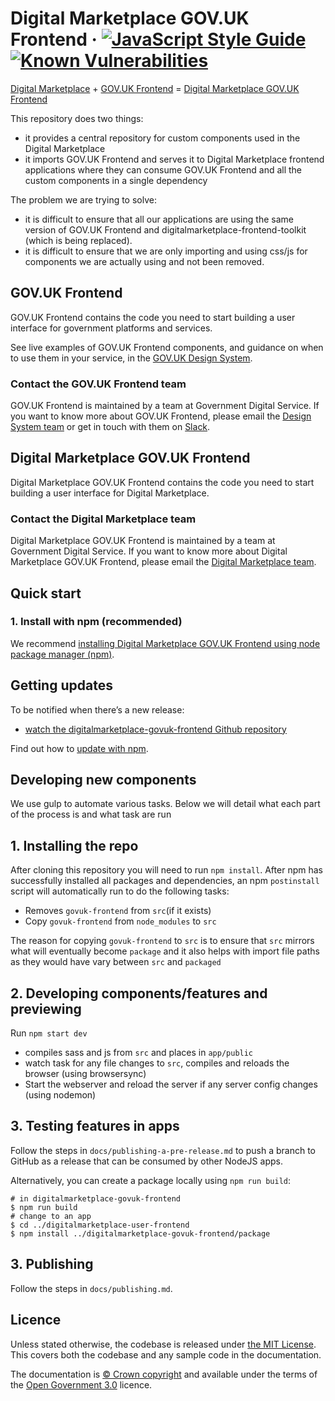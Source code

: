 Digital Marketplace GOV.UK Frontend ·
[![JavaScript Style Guide](https://img.shields.io/badge/code_style-standard-brightgreen.svg)](https://standardjs.com)
[![Known Vulnerabilities](https://snyk.io/test/github/alphagov/digitalmarketplace-govuk-frontend/badge.svg?targetFile=package.json)](https://snyk.io/test/github/alphagov/digitalmarketplace-govuk-frontend?targetFile=package.json)
=====================

[Digital Marketplace] + [GOV.UK Frontend] = [Digital Marketplace GOV.UK Frontend]

This repository does two things:

- it provides a central repository for custom components used in the Digital Marketplace
- it imports GOV.UK Frontend and serves it to Digital Marketplace frontend applications
  where they can consume GOV.UK Frontend and all the custom components in a single dependency

The problem we are trying to solve:

- it is difficult to ensure that all our applications are using the same version of GOV.UK Frontend and digitalmarketplace-frontend-toolkit (which is being replaced).
- it is difficult to ensure that we are only importing and using css/js for components we are actually using and not been removed.

## GOV.UK Frontend

GOV.UK Frontend contains the code you need to start building a user interface
for government platforms and services.

See live examples of GOV.UK Frontend components, and guidance on when to use
them in your service, in the [GOV.UK Design
System](https://design-system.service.gov.uk/).

### Contact the GOV.UK Frontend team

GOV.UK Frontend is maintained by a team at Government Digital Service. If you want to know more about GOV.UK Frontend, please email the [Design System
team](mailto:govuk-design-system-support@digital.cabinet-office.gov.uk) or get in touch with them on [Slack](https://ukgovernmentdigital.slack.com/messages/govuk-design-system).

## Digital Marketplace GOV.UK Frontend

Digital Marketplace GOV.UK Frontend contains the code you need to start building a user interface for Digital Marketplace.

### Contact the Digital Marketplace team

Digital Marketplace GOV.UK Frontend is maintained by a team at Government Digital Service. If you want to know more about Digital Marketplace GOV.UK Frontend, please email the [Digital Marketplace team](mailto:digital-marketplace-development@digital.cabinet-office.gov.uk).

## Quick start

### 1. Install with npm (recommended)

We recommend [installing Digital Marketplace GOV.UK Frontend using node package manager
(npm)](docs/installation/installing-with-npm.md).

## Getting updates

To be notified when there’s a new release:

- [watch the digitalmarketplace-govuk-frontend Github repository](https://help.github.com/en/articles/watching-and-unwatching-repositories)

Find out how to [update with npm](docs/installation/updating-with-npm.md).


## Developing new components

We use gulp to automate various tasks. Below we will detail what each part of the process is
and what task are run


## 1. Installing the repo

After cloning this repository you will need to run `npm install`. After npm has successfully installed
all packages and dependencies, an npm `postinstall` script will automatically run to do the following tasks:

- Removes `govuk-frontend` from `src`(if it exists)
- Copy `govuk-frontend` from `node_modules` to `src`

The reason for copying `govuk-frontend` to `src` is to ensure that `src` mirrors what will eventually become `package` and it also helps with import file paths as they would have vary between `src` and `packaged`

## 2. Developing components/features and previewing

Run `npm start dev`

- compiles sass and js from `src` and places in `app/public`
- watch task for any file changes to `src`, compiles and reloads the browser (using browsersync)
- Start the webserver and reload the server if any server config changes (using nodemon)

## 3. Testing features in apps

Follow the steps in `docs/publishing-a-pre-release.md` to push a branch to GitHub as a release that can be consumed by other NodeJS apps.

Alternatively, you can create a package locally using `npm run build`:

    # in digitalmarketplace-govuk-frontend
    $ npm run build
    # change to an app
    $ cd ../digitalmarketplace-user-frontend
    $ npm install ../digitalmarketplace-govuk-frontend/package

## 3. Publishing

Follow the steps in `docs/publishing.md`.

## Licence

Unless stated otherwise, the codebase is released under [the MIT License][mit].
This covers both the codebase and any sample code in the documentation.

The documentation is [&copy; Crown copyright][copyright] and available under the terms
of the [Open Government 3.0][ogl] licence.

[Digital Marketplace]: https://github.com/alphagov?q=digitalmarketplace&type=&language=
[GOV.UK Frontend]: https://github.com/alphagov/govuk-frontend
[Digital Marketplace GOV.UK Frontend]: https://github.com/alphagov/digitalmarketplace-govuk-frontend

[mit]: LICENCE
[copyright]: http://www.nationalarchives.gov.uk/information-management/re-using-public-sector-information/uk-government-licensing-framework/crown-copyright/
[ogl]: http://www.nationalarchives.gov.uk/doc/open-government-licence/version/3/
